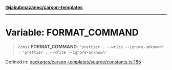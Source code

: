 [**@jakubmazanec/carson-templates**](../README.md)

---

# Variable: FORMAT_COMMAND

> `const` **FORMAT_COMMAND**: `"prettier . --write --ignore-unknown"` =
> `'prettier . --write --ignore-unknown'`

Defined in:
[packages/carson-templates/source/constants.ts:185](https://github.com/jakubmazanec/tools/blob/026d472564678641afd0039e9c07d936f221ca46/packages/carson-templates/source/constants.ts#L185)
